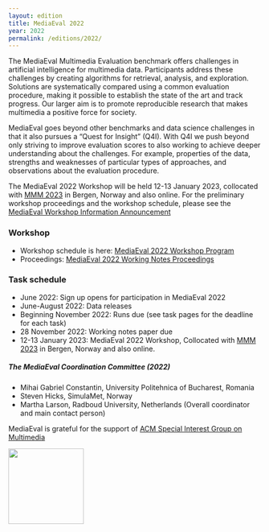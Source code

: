 ```yaml
---
layout: edition
title: MediaEval 2022
year: 2022
permalink: /editions/2022/
---
```


The MediaEval Multimedia Evaluation benchmark offers challenges in artificial intelligence for multimedia data. Participants address these challenges by creating algorithms for retrieval, analysis, and exploration. Solutions are systematically compared using a common evaluation procedure, making it possible to establish the state of the art and track progress. Our larger aim is to promote reproducible research that makes multimedia a positive force for society. 

MediaEval goes beyond other benchmarks and data science challenges in that it also pursues a “Quest for Insight” (Q4I). With Q4I we push beyond only striving to improve evaluation scores to also working to achieve deeper understanding about the challenges. For example, properties of the data,  strengths and weaknesses of particular types of approaches, and observations about the evaluation procedure.

The MediaEval 2022 Workshop will be held 12-13 January 2023, collocated with [MMM 2023](https://www.mmm2023.no) in Bergen, Norway and also online. For the preliminary workshop proceedings and the workshop schedule, please see the [MediaEval Workshop Information Announcement](https://multimediaeval.github.io/2023/01/06/workshop-information.html)
<!--See the [Workshop Registration Page](https://multimediaeval.github.io/2022/11/16/workshop-registration.html) for more information about the workshop and a link to registration.--> 

<!--Signup for MediaEval 2022 is now open via the [MediaEval 2022 registration form](https://forms.gle/JcKoa5ycxR2KEiTJ7)--> 

<!--Once you are signed up, fill out and return the [MediaEval 2022 usage agreement](https://multimediaeval.github.io/editions/2022/docs/MediaEval2022_UsageAgreement.pdf) to the email address given at the bottom of the first page.--> 

<!--The [call for proposals](https://multimediaeval.github.io/) for tasks to run in the 2022 benchmarking season will close on 14 April.-->

### Workshop

<!-- * Register for the workshop here: [MediaEval 2021 Workshop Registration Form](https://multimediaeval.github.io/editions/2021/docs/MediaEval2021WorkshopScheduleAndThanks.pdf) -->
* Workshop schedule is here: [MediaEval 2022 Workshop Program](https://multimediaeval.github.io/editions/2022/docs/MultimediaEval_2022_Detailed_Program.pdf)
* Proceedings: [MediaEval 2022 Working Notes Proceedings](https://ceur-ws.org/Vol-3583/)


### Task schedule

* June 2022: Sign up opens for participation in MediaEval 2022 
* June-August 2022: Data releases 
* Beginning November 2022: Runs due (see task pages for the deadline for each task)
* 28 November 2022: Working notes paper due
* 12-13 January 2023: MediaEval 2022 Workshop, Collocated with [MMM 2023](https://www.mmm2023.no) in Bergen, Norway and also online.

##### The MediaEval Coordination Committee (2022)
* Mihai Gabriel Constantin, University Politehnica of Bucharest, Romania
* Steven Hicks, SimulaMet, Norway
* Martha Larson, Radboud University, Netherlands (Overall coordinator and main contact person)

MediaEval is grateful for the support of [ACM Special Interest Group on Multimedia](http://sigmm.org/)

<img src="https://multimediaeval.github.io/editions/2020/docs/sigmmlogo.gif" width=150/>

<!-- ### Task Pre-Announcement

This is a partial list of tasks that MediaEval 2022 will offer. Keep your eye on this page for the list to grow and descriptions to be added soon.

* DisasterMM: Multimedia Analysis of Disaster-Related Social Media Data
* Emotional Mario: A Game Analytics Challenge
* FakeNews: Fake News Detection
* Medico: Medical Multimedia Task: Transparent Tracking of Spermatozoa
* Musti: Multimodal Understanding of Smells in Texts and Images
* NewsImages: Relating news articles and images
* NjordVid: Fishing Trawler Video Analytics Task
* Memorability: Predicting Video Memorability
* Sports Video: Fine Grained Action Detection and Classification of Table Tennis Strokes from videos
* SwimTrack: Swimmers and Stroke Rate Detection in Elite Race Videos
* Urban Air: Urban Life and Air Pollution
-->
